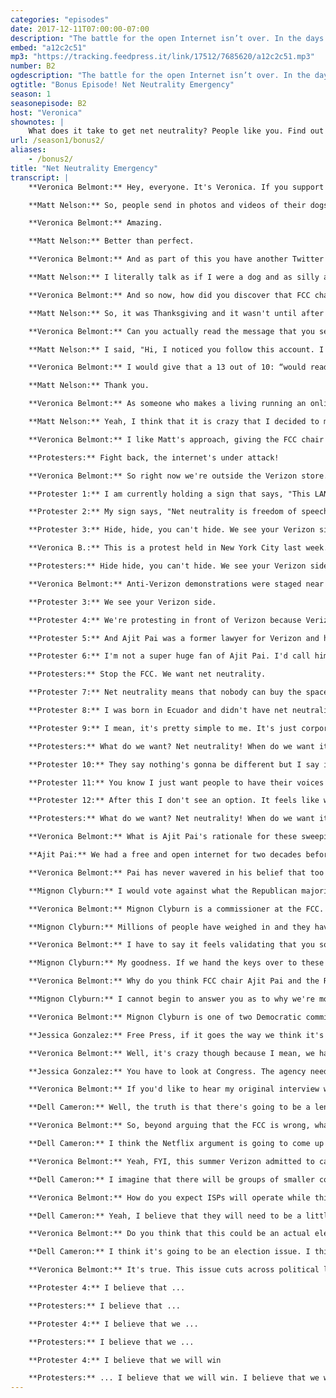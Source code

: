 ```yaml
---
categories: "episodes"
date: 2017-12-11T07:00:00-07:00
description: "The battle for the open Internet isn’t over. In the days leading up to the FCC’s net neutrality vote, we investigate what’s next in the fight. We Rate Dogs’ Matt Nelson talks about trolling Ajit Pai with a pay-per-pupper plan. Verizon protesters share their experience on the ground. And the FCC’s Mignon Clyburn weighs in on net neutrality’s road ahead."
embed: "a12c2c51"
mp3: "https://tracking.feedpress.it/link/17512/7685620/a12c2c51.mp3"
number: B2
ogdescription: "The battle for the open Internet isn’t over. In the days leading up to the FCC’s vote, we investigate what’s next for net neutrality."
ogtitle: "Bonus Episode! Net Neutrality Emergency"
season: 1
seasonepisode: B2
host: "Veronica"
shownotes: |
    What does it take to get net neutrality? People like you. Find out more about how you can help [here](https://blog.mozilla.org/netpolicy/2017/11/29/take-get-net-neutrality/).
url: /season1/bonus2/
aliases:
    - /bonus2/
title: "Net Neutrality Emergency"
transcript: |
    **Veronica Belmont:** Hey, everyone. It's Veronica. If you support net neutrality like I do and like Mozilla does, this is one of those big deal weeks we all need to pay attention to. On Thursday the United States Federal Communications Commission, the FCC, is expected to take a vote. They'll vote on a proposal to undo the net neutrality protections put in place two years ago. It's all but certain that it will pass. Supporters of the open internet are angry and they're angry at one man in particular, Ajit Pai. He's the chair of the FCC and he's the guy leading the charge to dismantle these rules. This anger, this frustration can be found in nearly every corner of the web. You'll even find it in some of the most harmless and frankly, delightful places like Matt Nelson's Twitter based business, WeRateDogs. It's pretty much what it sounds like.

    **Matt Nelson:** So, people send in photos and videos of their dogs and I basically go through and pick a couple each day to caption and give a rating out of 10. They usually all get above 10 because dogs are ...

    **Veronica Belmont:** Amazing.

    **Matt Nelson:** Better than perfect.

    **Veronica Belmont:** And as part of this you have another Twitter account called DogFeelings, so what exactly is DogFeelings all about?

    **Matt Nelson:** I literally talk as if I were a dog and as silly as that sounds, it's now become just as big of a hit as WeRateDogs.

    **Veronica Belmont:** And so now, how did you discover that FCC chair Ajit Pai is a fan?

    **Matt Nelson:** So, it was Thanksgiving and it wasn't until after Thanksgiving dinner that a few people just in the mentions were like, "Hey, the FCC chairman just retweeted you." It kind of just set the bells off. Like, "Oh, he likes the account. He follows it. Let's have some fun with this."

    **Veronica Belmont:** Can you actually read the message that you sent him?

    **Matt Nelson:** I said, "Hi, I noticed you follow this account. I hope you're enjoying it so far. Just wanted to inform you that starting with the repeal of net neutrality we will block you and this account will be private. However, we have several content options available for purchase listed below. The first one is the Pupper Package at $10 a month. This gives you access to only the super-relatable dog thoughts that require very little creative effort on my part, and then the Pup-O Package is $25 a month and that has access to the Tweets that carry the storyline, introduction to new characters, and then the Dog-O Package at $50 a month, access to all Tweets, the full stories available and all characters unlocked," and then I said, "Oh, no. I actually just received word that none of these packages are available in your area. We will notify you if there are any pupdates." So...

    **Veronica Belmont:** I would give that a 13 out of 10: “would read those Tweets again”.

    **Matt Nelson:** Thank you.

    **Veronica Belmont:** As someone who makes a living running an online business, what worries you most if net neutrality is repealed?

    **Matt Nelson:** Yeah, I think that it is crazy that I decided to make this account in an Applebee's and I'm sitting here talking to you today. That is a process that can't happen without a free and open internet. My whole story doesn't exist without a free and open internet. I feel like there's an opportunity to remind everyone that this is an issue that's currently unfolding. If net neutrality is repealed that they will notice changes, maybe not immediately, but it's ... I hate using the term "slippery slope," but it's one that applies pretty well in this case.

    **Veronica Belmont:** I like Matt's approach, giving the FCC chair a bit of his own bark, but it's not just the cute dogs of the internet that are standing up for net neutrality, and that's what today's special bonus episode, you could even call it an emergency episode is all about. A fight to save the open internet doesn't end this week, it's just getting started. I'm Veronica Belmont and this is IRL, because online life is real life. An original podcast from Mozilla.

    **Protesters:** Fight back, the internet's under attack!

    **Veronica Belmont:** So right now we're outside the Verizon store. There are a lot of people here.

    **Protester 1:** I am currently holding a sign that says, "This LAN," such as a local area network, "was made for you and me. #NetNeutrality."

    **Protester 2:** My sign says, "Net neutrality is freedom of speech."

    **Protester 3:** Hide, hide, you can't hide. We see your Verizon side.

    **Veronica B.:** This is a protest held in New York City last week.

    **Protesters:** Hide hide, you can't hide. We see your Verizon side.

    **Veronica Belmont:** Anti-Verizon demonstrations were staged near Verizon stores across the country.

    **Protester 3:** We see your Verizon side.

    **Protester 4:** We're protesting in front of Verizon because Verizon is one of the ISPs that stands to benefit from a loss of net neutrality.

    **Protester 5:** And Ajit Pai was a former lawyer for Verizon and he's still beholden to their interests.

    **Protester 6:** I'm not a super huge fan of Ajit Pai. I'd call him something else but I don't know what the rating of this podcast is, so I'll leave it to your imaginations.

    **Protesters:** Stop the FCC. We want net neutrality.

    **Protester 7:** Net neutrality means that nobody can buy the space that others could otherwise occupy.

    **Protester 8:** I was born in Ecuador and didn't have net neutrality, and you know what happens there? People have to pay to Tweet when they're not in their houses or not in Wi-Fi place. You know how stupid that is?

    **Protester 9:** I mean, it's pretty simple to me. It's just corporations who have a big foothold in Congress, trying to get more money and limit people's ability to oppose them and oppose other things.

    **Protesters:** What do we want? Net neutrality! When do we want it? Forever! What do we want? Net neutrality!

    **Protester 10:** They say nothing's gonna be different but I say if nothing's gonna be different then why don't you just leave it alone instead of repealing it?

    **Protester 11:** You know I just want people to have their voices be heard, have someone in Capitol Hill, somebody in the big office being like, "Hey, there's a lot of people here. We should probably listen to them."

    **Protester 12:** After this I don't see an option. It feels like we're slowly being crushed.

    **Protesters:** What do we want? Net neutrality! When do we want it now? Forever! What do we want? Net neutrality!

    **Veronica Belmont:** What is Ajit Pai's rationale for these sweeping changes? On November 28th, Pai delivered a speech outlining his reasoning to the R Street Institute. R Street is a free market think tank. We pulled audio from their Facebook page. Have a listen to some of what he argues.

    **Ajit Pai:** We had a free and open internet for two decades before 2015 and we will have a free and open internet going forward. So if the plan is on docket December 14th, we will simple reverse the FCC 2015 decision and go back to the pre-2015 framework. We aren't giving anybody a free pass. We are simple shifting from one size fits all preemptive regulation to targeted enforcement that focuses enforcement action on actual market failure or anything [inaudible] conduct. So when you get past all the vile accusations, the fear mongering, the hysteria, here's the frankly boring bottom line, the plan to restore Internet freedom would return to the light touch market based approach under which the internet thrived.

    **Veronica Belmont:** Pai has never wavered in his belief that too much regulation stifles internet freedom. He seems to have refused to consider alternative perspectives as he built his proposal. If you want to hear Pai's whole speech, find links to the video and the transcript on our website, irlpodcast.org. Plenty of people disagree completely with Pai's argument. Among them members of Pai's own commission.

    **Mignon Clyburn:** I would vote against what the Republican majority has put forth. They have stated that they don't care about what the American public has said.

    **Veronica Belmont:** Mignon Clyburn is a commissioner at the FCC. President Obama nominated her to the post in 2009.

    **Mignon Clyburn:** Millions of people have weighed in and they have stated loud and clear the majority of those legitimate comments that have come through the FCC, the calls that we've gotten, the emails that I've gotten, they have been supportive of these net neutrality principles that we put in place in 2015. They're ignoring the will of the people. They're listening to large, established internet service providers, of those well heeled economically and politically connected companies.

    **Veronica Belmont:** I have to say it feels validating that you sound so frustrated as much as we've been frustrated about this.

    **Mignon Clyburn:** My goodness. If we hand the keys over to these large corporations we will have gatekeepers, we will be blocked, slowed down, throttled. Our experiences online will be forever changed for the negative.

    **Veronica Belmont:** Why do you think FCC chair Ajit Pai and the Republican commissioners are so committed to eliminating net neutrality?

    **Mignon Clyburn:** I cannot begin to answer you as to why we're moving in this direction, which seems so counter to the American experience. It seems so counter to this nation's founding. It seems so counter to innovation and opportunities in this country. December 14th will be a sad day for all of us who care about the openness and the capacity and the ability for us to be able to access and thrive over this platform.

    **Veronica Belmont:** Mignon Clyburn is one of two Democratic commissioners on the FCC. There are three Republican commissioners, including Ajit Pai. The vote is expected to play out along party lines and we know this because the commissioners supporting repeal have made it clear from the beginning that this is what they will do. So, that's where things stand. What happens next? Beyond protesting, some are preparing for the next round in this fight. Jessica Gonzalez is with a group called Free Press. She was a guest on our show in our first season and I wanted to know how she feels about all of this.

    **Jessica Gonzalez:** Free Press, if it goes the way we think it's gonna go, we'll sue the FCC. We think we have a really strong case in the courts, and I feel really confident that that is one of the many strategies that can lead us to victory to ultimately guide the path to ensure real, strong net neutrality rules in the future.

    **Veronica Belmont:** Well, it's crazy though because I mean, we have all this steam, people have been emailing, they've been writing, they've been calling, and yet Ajit Pai is like, "Oh, we're not taking these comments into consideration." So how do people keep up that steam, that intensity when we feel ... They're straight up telling us they're not even listening.

    **Jessica Gonzalez:** You have to look at Congress. The agency needs the political support of Congress and if we start to show our elected officials that this is the type of issue that their elections will depend on then we can really flip how this issue is treated in DC, and I do believe that when the people are engaged and holding their elected officials accountable that in the long run we will save net neutrality and that this vote on the 14th, it's not the end.

    **Veronica Belmont:** If you'd like to hear my original interview with Jessica and get a primer on what net neutrality is all about, subscribe to IRL and look up the second episode or find it on our website. So, Free Press is planning to sue, and they won't be the only ones. Dell Cameron is a journalist with Gizmodo. He has a good sense of how this could play out.

    **Dell Cameron:** Well, the truth is that there's going to be a lengthy legal process that unfolds in the next, probably the next year and a half at least. I think it's very likely that we're gonna see some of the larger tech companies get into this, some sort of trade association representing Google and Twitter and other tech giants join in to sue as well.

    **Veronica Belmont:** So, beyond arguing that the FCC is wrong, what kind of legal argument would you need to make to convince the court to overturn this decision?

    **Dell Cameron:** I think the Netflix argument is going to come up probably, Netflix having been throttled in the past.

    **Veronica Belmont:** Yeah, FYI, this summer Verizon admitted to capping video streaming and was accused of intentionally slowing down Netflix feeds.

    **Dell Cameron:** I imagine that there will be groups of smaller companies that will get together and say that like look ... Verizon is going to ... For example, is going to enter into some agreement with our larger competitors to ensure that they have the best streaming service or that their website functions at a level you know at which we can't compete and I think ... So, I think that will be one of the primary arguments is that this is going to kill innovation.

    **Veronica Belmont:** How do you expect ISPs will operate while this is before the courts? Do they have to be careful about every business decision that they make until the courts actually reach a decision?

    **Dell Cameron:** Yeah, I believe that they will need to be a little bit careful. It's possible that someone will try to get an injunction or what the Court of Appeals calls a stay, meaning that the court will order that the FCC's new rules can't be put into place. So net neutrality will survive for the - while the case is being heard before the court.

    **Veronica Belmont:** Do you think that this could be an actual election issue in 2020?

    **Dell Cameron:** I think it's going to be an election issue. I think Republicans specifically care about this. They're adamantly against revoking these rules and I think that the Republican party is kind of  overlooking that. This is part of a broader effort to deregulate the government and to hand an immense amount of power over to American companies and they're just kind of  sliding this one through. It's been done very quickly and I think that Republican voters care about this and they're gonna be pretty pissed off.

    **Veronica Belmont:** It's true. This issue cuts across political lines. An IPSOS poll found 73% of Republicans and 81% of Democrats want net neutrality to stay. Dell Cameron is with Gizmodo. You want to do something about this? There's still time. You could join the campers who will be occupying the FCC. They'll be surrounding the Washington DC headquarters with concerned citizens instead of corporate lobbyists. Call your senator, call your member of Congress. Done so already? Do it again. Find out more info in the show notes to this episode, irlpodcast.org. One thing we left out of this episode is just how much of a mess the FCC website used for public comments about this has been, and people wrote in, millions of us, overwhelmingly in support of net neutrality, but also bots. Lots and lots of bots. In fact, the commenting process became a scandal of its own with bot swarms polluting the process and making a mockery of public feedback. IRL's second season officially launches on January 8th, and we'll start by diving deep into the world of bots and how they may or may not be influencing politics and civic engagement. Subscribe now so you don't miss a thing. IRL is an original podcast from Mozilla, the nonprofit behind the all new Firefox browser. I'm Veronica Belmont wishing you happy holidays and visions of net neutral sugar plums dancing in your heads.

    **Protester 4:** I believe that ...

    **Protesters:** I believe that ...

    **Protester 4:** I believe that we ...

    **Protesters:** I believe that we ...

    **Protester 4:** I believe that we will win

    **Protesters:** ... I believe that we will win. I believe that we will win. I believe that we will win. I believe that we will win. I believe that we will win. I believe that we will win. I believe that we will win. I believe that we will win.
---
```

